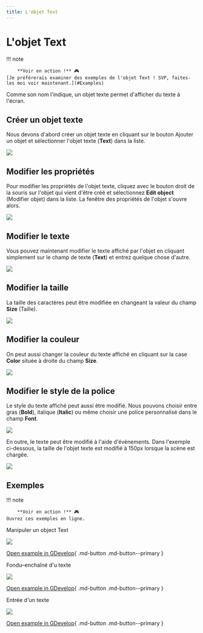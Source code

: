 ```yaml
---
title: L'objet Text
---
```

# L'objet Text

!!! note
    
        **Voir en action !** 🎮  
    [Je préférerais examiner des exemples de l'objet Text ! SVP, faites-les moi voir maintenant.](#Examples) 

Comme son nom l'indique, un objet texte permet d'afficher du texte à l'écran.

## Créer un objet texte

Nous devons d'abord créer un objet texte en cliquant sur le bouton Ajouter un objet et sélectionner l'objet texte (**Text**) dans la liste.

![](/gdevelop5/objects/add-text-object.png)

## Modifier les propriétés

Pour modifier les propriétés de l'objet texte, cliquez avec le bouton droit de la souris sur l'objet qui vient d'être créé et sélectionnez **Edit object** (Modifier objet) dans la liste. La fenêtre des propriétés de l'objet s'ouvre alors.

![](/gdevelop5/objects/text-properties-window.png)

## Modifier le texte

Vous pouvez maintenant modifier le texte affiché par l'objet en cliquant simplement sur le champ de texte (**Text**) et entrez quelque chose d'autre.

![](/gdevelop5/objects/change-text.png)

## Modifier la taille

La taille des caractères peut être modifiée en changeant la valeur du champ **Size** (Taille).

![](/gdevelop5/objects/change-size-of-text.png)

## Modifier la couleur

On peut aussi changer la couleur du texte affiché en cliquant sur la case **Color** située à droite du champ **Size**.

![](/gdevelop5/objects/change-color-of-text.png)

## Modifier le style de la police

Le style du texte affiché peut aussi être modifié. Nous pouvons choisir entre gras (**Bold**), italique (**Italic**) ou même choisir une police personnalisé dans le champ **Font**.

![](/gdevelop5/objects/change-style-of-text.png)

En outre, le texte peut être modifié à l'aide d'événements. Dans l'exemple ci-dessous, la taille de l'objet texte est modifié à 150px lorsque la scène est chargée.

![](/gdevelop5/objects/changetextsizeviaevents.png)

## Exemples

!!! note
    
        **Voir en action !** 🎮  
    Ouvrez ces exemples en ligne.

Manipuler un object Text

[![](/gdevelop5/objects/changetextexample1.png)](https://editor.gdevelop-app.com/?project=example://manipulate-text-object)

[Open example in GDevelop](https://editor.gdevelop.io/?project=example://manipulate-text-object){ .md-button .md-button--primary }

Fondu–enchaîné d'u texte

[![](/gdevelop5/objects/textfadeoutinexample.png)](https://editor.gdevelop-app.com/?project=example://text-fade-in-out)

[Open example in GDevelop](https://editor.gdevelop.io/?project=example://text-fade-in-out){ .md-button .md-button--primary }

Entrée d'un texte

[![](/gdevelop5/objects/type-ontexteffectexample.png)](https://editor.gdevelop-app.com/?project=example://type-on-text-effect)

[Open example in GDevelop](https://editor.gdevelop.io/?project=example://type-on-text-effect){ .md-button .md-button--primary }
